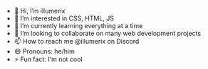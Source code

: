 - 👋 Hi, I’m illumerix
- 👀 I’m interested in CSS, HTML, JS
- 🌱 I’m currently learning everything at a time
- 💞️ I’m looking to collaborate on many web development projects
- 📫 How to reach me @illumerix on Discord
- 😄 Pronouns: he/him
- ⚡ Fun fact: I'm not cool
